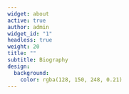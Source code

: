 ```yaml
---
widget: about
active: true
author: admin
widget_id: "1"
headless: true
weight: 20
title: ""
subtitle: Biography
design:
  background:
    color: rgba(128, 150, 248, 0.21)
---
```

